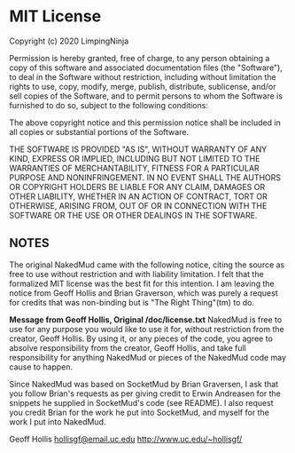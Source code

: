 # MIT License

Copyright (c) 2020 LimpingNinja

Permission is hereby granted, free of charge, to any person obtaining a copy
of this software and associated documentation files (the "Software"), to deal
in the Software without restriction, including without limitation the rights
to use, copy, modify, merge, publish, distribute, sublicense, and/or sell
copies of the Software, and to permit persons to whom the Software is
furnished to do so, subject to the following conditions:

The above copyright notice and this permission notice shall be included in all
copies or substantial portions of the Software.

THE SOFTWARE IS PROVIDED "AS IS", WITHOUT WARRANTY OF ANY KIND, EXPRESS OR
IMPLIED, INCLUDING BUT NOT LIMITED TO THE WARRANTIES OF MERCHANTABILITY,
FITNESS FOR A PARTICULAR PURPOSE AND NONINFRINGEMENT. IN NO EVENT SHALL THE
AUTHORS OR COPYRIGHT HOLDERS BE LIABLE FOR ANY CLAIM, DAMAGES OR OTHER
LIABILITY, WHETHER IN AN ACTION OF CONTRACT, TORT OR OTHERWISE, ARISING FROM,
OUT OF OR IN CONNECTION WITH THE SOFTWARE OR THE USE OR OTHER DEALINGS IN THE
SOFTWARE.

## NOTES

The original NakedMud came with the following notice, citing the source as 
free to use without restriction and with liability limitation. I felt that 
the formalized MIT license was the best fit for this intention. I am leaving
the notice from Geoff Hollis and Brian Graverson, which was purely a request
for credits that was non-binding but is "The Right Thing"(tm) to do.

**Message from Geoff Hollis, Original /doc/license.txt**
NakedMud is free to use for any purpose you would like to use it for, without 
restriction from the creator, Geoff Hollis. By using it, or any pieces of the 
code, you agree to absolve responsibility from the creator, Geoff Hollis, and 
take full responsibility for anything NakedMud or pieces of the NakedMud code 
may cause to happen.

Since NakedMud was based on SocketMud by Brian Graversen, I ask that you follow
Brian's requests as per giving credit to Erwin Andreasen for the snippets he
supplied in SocketMud's code (see README). I also request you credit Brian for
the work he put into SocketMud, and myself for the work I put into NakedMud.

Geoff Hollis
hollisgf@email.uc.edu
http://www.uc.edu/~hollisgf/
